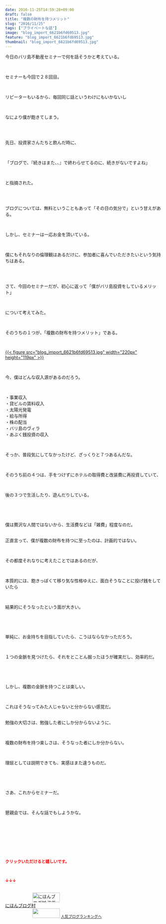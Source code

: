 ```yaml
---
date: 2016-11-25T14:59:28+09:00
draft: false
title: "複数の財布を持つメリット"
slug: "2016/11/25"
tags: ["プライベートな話"]
image: "blog_import_6621b6fd69513.jpg"
feature: "blog_import_6621b6fd69513.jpg"
thumbnail: "blog_import_6621b6fd69513.jpg"
---
```

<p>今日のバリ島不動産セミナーで何を話そうかと考えている。</p><p> </p><p>セミナーも今回で２８回目。</p><p> </p><p>リピーターもいるから、毎回同じ話というわけにもいかないし</p><p> </p><p>なにより僕が飽きてしまう。</p><p> </p><p><br/>先日、投資家さんたちと飲んだ時に、</p><p> </p><p>「ブログで、『続きはまた、、』で終わらせてるのに、続きがないですよね」</p><p> </p><p>と指摘された。</p><p> </p><p><br/>ブログについては、無料ということもあって「その日の気分で」という甘えがある。</p><p> </p><p>しかし、セミナーは一応お金を頂いている。</p><p> </p><p>僕にもそれなりの倫理観はあるだけに、参加者に喜んでいただきたいという気持ちはある。</p><p> </p><p><br/>さて、今回のセミナーだが、初心に返って「僕がバリ島投資をしているメリット」</p><p> </p><p>について考えてみた。</p><p> </p><p>そのうちの１つが、「複数の財布を持つメリット」である。</p><p> </p><p><a href="blog_import_6621b6fe7bf76.jpg">{{< figure src="blog_import_6621b6fd69513.jpg" width="220px" height="119px" >}}</a></p><p> </p><p>今、僕はどんな収入源があるのだろう。</p><p> </p><p>・事業収入<br/>・貸ビルの賃料収入<br/>・太陽光発電<br/>・給与所得<br/>・株の配当<br/>・バリ島のヴィラ<br/>・あぶく銭投資の収入</p><p> </p><p>そっか、普段気にしてなかったけど、ざっくりと７つあるんだな。</p><p> </p><p>そのうち前の４つは、手をつけずにホテルの取得費と改装費に再投資していて、</p><p> </p><p>後の３つで生活したり、遊んだりしている。</p><p> </p><p> </p><p>僕は贅沢な人間ではないから、生活費などは「雑費」程度なのだ。</p><p><br/>正直言って、僕が複数の財布を持つに至ったのは、計画的ではない。</p><p> </p><p>その都度それなりに考えたことではあるのだが、</p><p> </p><p>本質的には、飽きっぽくて移り気な性格ゆえに、面白そうなことに投げ銭をしていたら</p><p> </p><p>結果的にそうなったという面が大きい。</p><p> </p><p> </p><p>単純に、お金持ちを目指していたら、こうはならなかっただろう。</p><p> </p><p>１つの金脈を見つけたら、それをとことん掘ったほうが確実だし、効率的だ。</p><p> </p><p> </p><p>しかし、複数の金脈を持つことは楽しい。</p><p> </p><p>これはそうなってみた人じゃないと分からない感覚だ。</p><p><br/>勉強の大切さは、勉強した者にしか分からないように、</p><p> </p><p>複数の財布を持つ楽しさは、そうなった者にしか分からない。</p><p> </p><p>理屈としては説明できても、実感はまた違うものだ。</p><p> </p><p> </p><p>さあ、これからセミナーだ。</p><p> </p><p>懇親会では、そんな話でもしようかな。</p><p> </p><p> </p><p> </p><p> </p><p><font color="#ff0000" size="2"><strong>クリックいただけると嬉しいです。</strong></font></p><p></p><p> </p><p><font color="#ff0000" size="2"><strong>↓↓↓</strong></font></p><p><br/><a href="ranking.html?p_cid=01260127" target="_blank"><img width="88" height="31" alt="にほんブログ村 海外生活ブログ バリ島情報へ" src="data:image/svg+xml;charset=utf-8,%3Csvg%20xmlns%3D%22http%3A%2F%2Fwww.w3.org%2F2000%2Fsvg%22%20title%3D%22Placeholder%20for%20Images%22%20role%3D%22presentation%22%20viewBox%3D%220%200%2088%2031%22%20%2F%3E" border="0" data-src="https://img-proxy.blog-video.jp/images?url=http%3A%2F%2Foverseas.blogmura.com%2Fbali%2Fimg%2Fbali88_31.gif" style="aspect-ratio: auto 88 / 31;"/><noscript><img width="88" height="31" alt="にほんブログ村 海外生活ブログ バリ島情報へ" src="https://img-proxy.blog-video.jp/images?url=http%3A%2F%2Foverseas.blogmura.com%2Fbali%2Fimg%2Fbali88_31.gif" border="0"></noscript></a><br/><a href="ranking.html?p_cid=01260127" target="_blank">にほんブログ村</a><br/><a title="人気ブログランキングへ" href="link.php?1804582"><img width="88" height="31" src="data:image/svg+xml;charset=utf-8,%3Csvg%20xmlns%3D%22http%3A%2F%2Fwww.w3.org%2F2000%2Fsvg%22%20title%3D%22Placeholder%20for%20Images%22%20role%3D%22presentation%22%20viewBox%3D%220%200%2088%2031%22%20%2F%3E" border="0" data-src="https://blog.with2.net/img/banner/banner_22.gif" style="aspect-ratio: auto 88 / 31;"/><noscript><img width="88" height="31" src="https://blog.with2.net/img/banner/banner_22.gif" border="0"></noscript></a> <a style="font-size: 12px;" href="link.php?1804582">人気ブログランキングへ</a></p>

